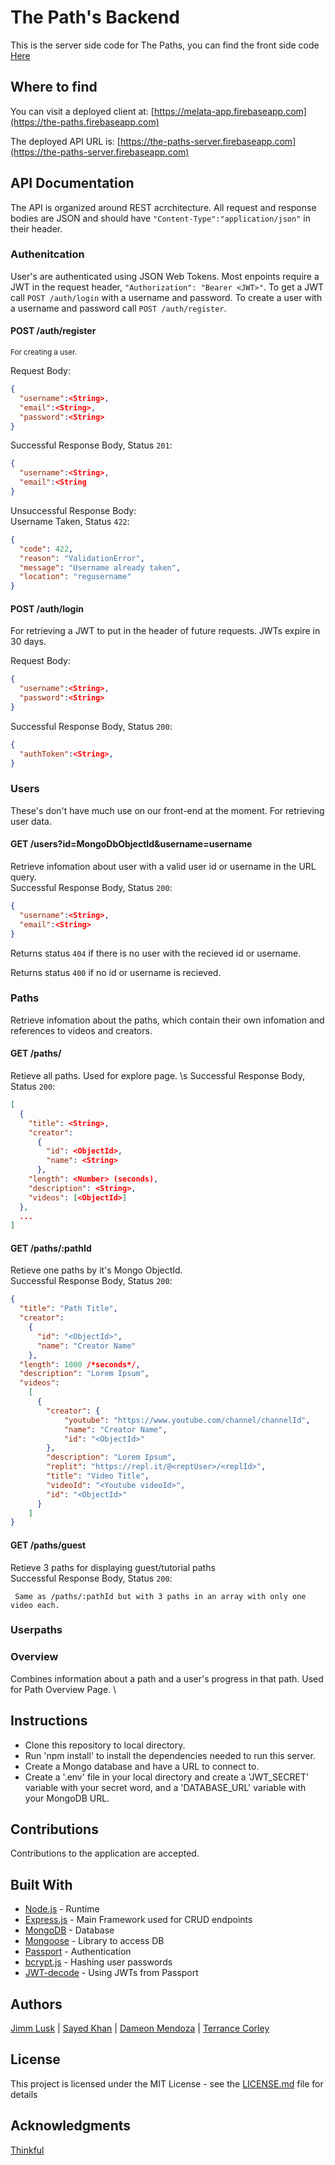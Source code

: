 # The Path's Backend
This is the server side code for The Paths,
you can find the front side code [Here](https://github.com/ThePaths/client)

## Where to find

You can visit a deployed client at: [https://melata-app.firebaseapp.com](https://the-paths.firebaseapp.com)

The deployed API URL is: [https://the-paths-server.firebaseapp.com](https://the-paths-server.firebaseapp.com)

## API Documentation
The API is organized around REST acrchitecture. All request and response bodies are JSON and should have `"Content-Type":"application/json"` in their header.

### Authenitcation
User's are authenticated using JSON Web Tokens. Most enpoints require a JWT in the request header, `"Authorization": "Bearer <JWT>"`. To get a JWT call `POST /auth/login` with a username and password. To create a user with a username and password call `POST /auth/register`.

#### POST /auth/register
<small>For creating a user.</small>

Request Body:
```json
{
  "username":<String>,
  "email":<String>,
  "password":<String>
}
```
Successful Response Body, Status `201`:
```json
{
  "username":<String>,
  "email":<String
}
```
Unsuccessful Response Body: \
Username Taken, Status `422`:
```json
{
  "code": 422,
  "reason": "ValidationError",
  "message": "Username already taken",
  "location": "regusername"
}
```

#### POST /auth/login
For retrieving a JWT to put in the header of future requests. JWTs expire in 30 days.

Request Body:
```json
{
  "username":<String>,
  "password":<String>
}
```
Successful Response Body, Status `200`:
```json
{
  "authToken":<String>,
}
```

### Users
These's don't have much use on our front-end at the moment. For retrieving user data.
#### GET /users?id=MongoDbObjectId&username=username
Retrieve infomation about user with a valid user id or username in the URL query. \
Successful Response Body, Status `200`:
```json
{
  "username":<String>,
  "email":<String>
}
```
Returns status `404` if there is no user with the recieved id or username.

Returns status `400` if no id or username is recieved. 

### Paths
Retrieve infomation about the paths, which contain their own infomation and references to videos and creators.
#### GET /paths/
Retieve all paths. Used for explore page. \s
Successful Response Body, Status `200`:
```json
[
  {
    "title": <String>,
    "creator": 
      { 
        "id": <ObjectId>,
        "name": <String>
      },
    "length": <Number> (seconds),
    "description": <String>, 
    "videos": [<ObjectId>]
  },
  ...
]
```

#### GET /paths/:pathId
Retieve one paths by it's Mongo ObjectId.\
Successful Response Body, Status `200`:
```json
{
  "title": "Path Title",
  "creator": 
    { 
      "id": "<ObjectId>",
      "name": "Creator Name"
    },
  "length": 1000 /*seconds*/,
  "description": "Lorem Ipsum", 
  "videos": 
    [
      {
        "creator": {
            "youtube": "https://www.youtube.com/channel/channelId",
            "name": "Creator Name",
            "id": "<ObjectId>"
        },
        "description": "Lorem Ipsum",
        "replit": "https://repl.it/@<reptUser>/<replId>",
        "title": "Video Title",
        "videoId": "<Youtube videoId>",
        "id": "<ObjectId>"
      }
    ]
}
```

#### GET /paths/guest
Retieve 3 paths for displaying guest/tutorial paths \
Successful Response Body, Status `200`:
```
 Same as /paths/:pathId but with 3 paths in an array with only one video each.
```


### Userpaths


### Overview
Combines information about a path and a user's progress in that path. Used for Path Overview Page. \

## Instructions

- Clone this repository to local directory.
- Run 'npm install' to install the dependencies needed to run this server.
- Create a Mongo database and have a URL to connect to.
- Create a '.env' file in your local directory and create a 'JWT_SECRET' variable with your secret word, and a 'DATABASE_URL' variable with your MongoDB URL.

## Contributions

Contributions to the application are accepted. 

## Built With

- [Node.js](https://nodejs.org/en) - Runtime
- [Express.js](https://expressjs.com) - Main Framework used for CRUD endpoints
- [MongoDB](https://www.mongodb.com) - Database
- [Mongoose](http://mongoosejs.com/docs/guide.html) - Library to access DB
- [Passport](http://www.passportjs.org/) - Authentication
- [bcrypt.js](https://www.npmjs.com/package/bcryptjs) - Hashing user passwords
- [JWT-decode](https://www.npmjs.com/package/jwt-decode) - Using JWTs from Passport


## Authors
[Jimm Lusk](https://github.com/jimmlusk) | [Sayed Khan](https://github.com/arsalonk) | [Dameon Mendoza](https://github.com/Dameon1) | [Terrance Corley](https://terrancecorley.com)

## License

This project is licensed under the MIT License - see the [LICENSE.md](LICENSE.md) file for details

## Acknowledgments

[Thinkful](https://www.thinkful.com/)

